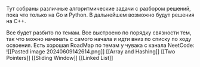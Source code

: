 
Тут собраны различные алгоритмические задачи с разбором решений, пока что только на Go и Python. В дальнейшем возможно будут решения на C++. 

Все будет разбито по темам. Все выстроено по порядку связности тем, так что можно начинать с самого начала и идти вниз по списку по ходу освоения. Есть хорошая RoadMap по темам у чувака с канала NeetCode:
![[Pasted image 20240609142614.png]]
[[Array and Hashing]]
[[Two Pointers]]
[[Sliding Window]]
[[Linked List]]
